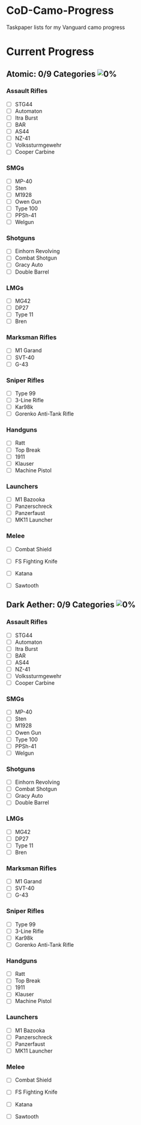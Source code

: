 # CoD-Camo-Progress
Taskpaper lists for my Vanguard camo progress


# Current Progress
## Atomic: 0/9 Categories ![0%](https://progress-bar.dev/0/?width=200)
### Assault Rifles
- [ ] STG44
- [ ] Automaton
- [ ] Itra Burst
- [ ] BAR
- [ ] AS44
- [ ] NZ-41
- [ ] Volkssturmgewehr
- [ ] Cooper Carbine
### SMGs
- [ ] MP-40
- [ ] Sten
- [ ] M1928
- [ ] Owen Gun
- [ ] Type 100
- [ ] PPSh-41
- [ ] Welgun
### Shotguns
- [ ] Einhorn Revolving
- [ ] Combat Shotgun
- [ ] Gracy Auto
- [ ] Double Barrel
### LMGs
- [ ] MG42
- [ ] DP27
- [ ] Type 11
- [ ] Bren
### Marksman Rifles
- [ ] M1 Garand
- [ ] SVT-40
- [ ] G-43
### Sniper Rifles
- [ ] Type 99
- [ ] 3-Line Rifle
- [ ] Kar98k
- [ ] Gorenko Anti-Tank Rifle
### Handguns
- [ ] Ratt
- [ ] Top Break
- [ ] 1911
- [ ] Klauser
- [ ] Machine Pistol
### Launchers
- [ ] M1 Bazooka
- [ ] Panzerschreck
- [ ] Panzerfaust
- [ ] MK11 Launcher
### Melee
- [ ] Combat Shield
- [ ] FS Fighting Knife
- [ ] Katana
- [ ] Sawtooth


## Dark Aether: 0/9 Categories ![0%](https://progress-bar.dev/0/?width=200)
### Assault Rifles
- [ ] STG44
- [ ] Automaton
- [ ] Itra Burst
- [ ] BAR
- [ ] AS44
- [ ] NZ-41
- [ ] Volkssturmgewehr
- [ ] Cooper Carbine
### SMGs
- [ ] MP-40
- [ ] Sten
- [ ] M1928
- [ ] Owen Gun
- [ ] Type 100
- [ ] PPSh-41
- [ ] Welgun
### Shotguns
- [ ] Einhorn Revolving
- [ ] Combat Shotgun
- [ ] Gracy Auto
- [ ] Double Barrel
### LMGs
- [ ] MG42
- [ ] DP27
- [ ] Type 11
- [ ] Bren
### Marksman Rifles
- [ ] M1 Garand
- [ ] SVT-40
- [ ] G-43
### Sniper Rifles
- [ ] Type 99
- [ ] 3-Line Rifle
- [ ] Kar98k
- [ ] Gorenko Anti-Tank Rifle
### Handguns
- [ ] Ratt
- [ ] Top Break
- [ ] 1911
- [ ] Klauser
- [ ] Machine Pistol
### Launchers
- [ ] M1 Bazooka
- [ ] Panzerschreck
- [ ] Panzerfaust
- [ ] MK11 Launcher
### Melee
- [ ] Combat Shield
- [ ] FS Fighting Knife
- [ ] Katana
- [ ] Sawtooth



